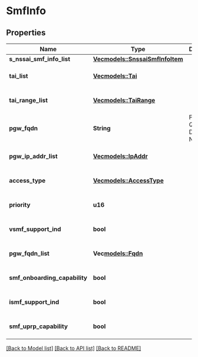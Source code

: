 # SmfInfo

## Properties
Name | Type | Description | Notes
------------ | ------------- | ------------- | -------------
**s_nssai_smf_info_list** | [**Vec<models::SnssaiSmfInfoItem>**](SnssaiSmfInfoItem.md) |  | 
**tai_list** | [**Vec<models::Tai>**](Tai.md) |  | [optional] [default to None]
**tai_range_list** | [**Vec<models::TaiRange>**](TaiRange.md) |  | [optional] [default to None]
**pgw_fqdn** | **String** | Fully Qualified Domain Name | [optional] [default to None]
**pgw_ip_addr_list** | [**Vec<models::IpAddr>**](IpAddr.md) |  | [optional] [default to None]
**access_type** | [**Vec<models::AccessType>**](AccessType.md) |  | [optional] [default to None]
**priority** | **u16** |  | [optional] [default to None]
**vsmf_support_ind** | **bool** |  | [optional] [default to None]
**pgw_fqdn_list** | **Vec<models::Fqdn>** |  | [optional] [default to None]
**smf_onboarding_capability** | **bool** |  | [optional] [default to Some(false)]
**ismf_support_ind** | **bool** |  | [optional] [default to None]
**smf_uprp_capability** | **bool** |  | [optional] [default to Some(false)]

[[Back to Model list]](../README.md#documentation-for-models) [[Back to API list]](../README.md#documentation-for-api-endpoints) [[Back to README]](../README.md)


